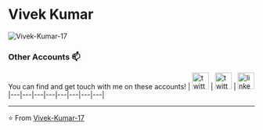 # Vivek Kumar 

<p align="left">
  <img src="https://github-readme-stats.vercel.app/api?username=Vivek-Kumar-17&show_icons=true&title_color=fff&icon_color=79ff97&text_color=9f9f9f&bg_color=151515" alt="Vivek-Kumar-17" /> 
</p>

### Other Accounts 📫

You can find and get touch with me on these accounts! 
| [<img src="https://cdn2.iconfinder.com/data/icons/social-media-2285/512/1_Instagram_colored_svg_1-256.png" alt="twitter logo" width="34">](https://www.instagram.com/__v____k__) 
| [<img src="https://raw.githubusercontent.com/Vivek-Kumar-17/Vivek-Kumar-17/master/img/twitter.png" alt="twitter logo" width="34">](https://twitter.com/__V____K__) 
| [<img src="https://raw.githubusercontent.com/Vivek-Kumar-17/Vivek-Kumar-17/master/img/linkedin.png" alt="linkedin logo" width="34">](https://twitter.com/__V____K__) 
|---|---|---|---|---|---|---|---|

---
⭐️ From [Vivek-Kumar-17](https://github.com/Vivek-Kumar-17)

